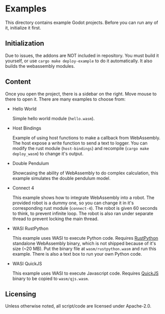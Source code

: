 # Examples

This directory contains example Godot projects.
Before you can run any of it, initialize it first.

## Initialization

Due to issues, the addons are NOT included in repository. You must build it
yourself, or use `cargo make deploy-example` to do it automatically. It also
builds the webassembly modules.

## Content

Once you open the project, there is a sidebar on the right. Move mouse to
there to open it. There are many examples to choose from:

* Hello World

  Simple hello world module (`hello.wasm`).

* Host Bindings

  Example of using host functions to make a callback from WebAssembly.
  The host expose a write function to send a text to logger. You can
  modify the rust module (`host-bindings`) and recompile
  (`cargo make deploy_wasm`) to change it's output.

* Double Pendulum

  Showcasing the ability of WebAssembly to do complex calculation,
  this example simulates the double pendulum model.

* Connect 4

  This example shows how to integrate WebAssembly into a robot.
  The provided robot is a dummy one, so you can change it in
  it's corresponding rust module (`connect-4`). The robot is given 60 seconds
  to think, to prevent infinite loop. The robot is also ran under separate
  thread to prevent locking the main thread.

* WASI RustPython

  This example uses WASI to execute Python code.
  Requires [RustPython](https://github.com/RustPython/RustPython)
  standalone WebAssembly binary,
  which is not shipped because of it's size (~20 MB).
  Put the binary file at `wasm/rustpython.wasm` and run this example.
  There is also a text box to run your own Python code.

* WASI QuickJS

  This example uses WASI to execute Javascript code.
  Requires [QuickJS](https://github.com/second-state/quickjs-wasi) binary
  to be copied to `wasm/qjs.wasm`.

## Licensing

Unless otherwise noted, all script/code are licensed under Apache-2.0.
